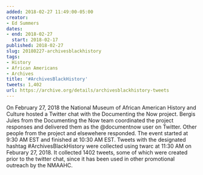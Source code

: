 ```yaml
---
added: 2018-02-27 11:49:00-05:00
creator:
- Ed Summers
dates:
- end: 2018-02-27
  start: 2018-02-17
published: 2018-02-27
slug: 20180227-archivesblackhistory
tags:
- History
- African Americans
- Archives
title: '#ArchivesBlackHistory'
tweets: 1,402
url: https://archive.org/details/archivesblackhistory-tweets
---
```


On February 27, 2018 the National Museum of African American History and Culture hosted a Twitter chat with the Documenting the Now project.  Bergis Jules from the Documenting the Now team coordinated the project responses and delivered them as the @documentnow user on Twitter. Other people from the project and elsewehere responded. The event started at 9:30 AM EST and finished at 10:30 AM EST. Tweets with the designated hashtag #ArchivesBlackHistory were collected using twarc at 11:30 AM on Feburary 27, 2018. It collected 1402 tweets, some of which were created prior to the twitter chat, since it has been used in other promotional outreach by the NMAAHC.
